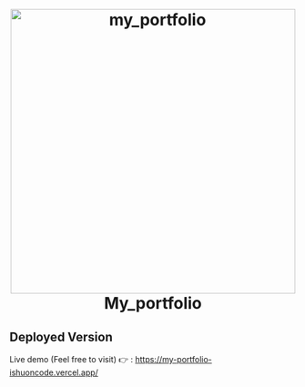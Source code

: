 <h1 align="center">
  <br>
  <a href="https://voyage-nnyl.onrender.com/"><img src="https://drive.google.com/file/d/1tjSqwaxjeswjLYQcreHt8YLetFBUHith/view?usp=drive_link" alt="my_portfolio" width="500"></a>
  <br>
  My_portfolio
  <br>
</h1>


## Deployed Version
Live demo (Feel free to visit) 👉 : https://my-portfolio-ishuoncode.vercel.app/
